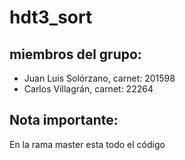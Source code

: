 # hdt3_sort

## miembros del grupo:
- Juan Luis Solórzano, carnet: 201598
- Carlos Villagrán, carnet: 22264

## Nota importante:
En la rama master esta todo el código
